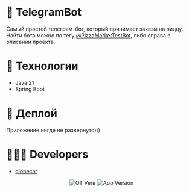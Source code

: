 # 💅 **TelegramBot**

Самый простой телеграм-бот, который принимает заказы на пиццу.
Найти бота можно по тегу [@PizzaMarketTestBot](@PizzaMarketTestBot), либо справа в описании проекта. 

# 💾 **Технологии**
- Java 21
- Spring Boot

# 📡 **Деплой**

Приложение нигде не развернуто)))

# 🧑🏼‍💻 **Developers**

- [dionecar](https://github.com/ElectricEnchanter)

<p align="center">
   <img src="https://img.shields.io/badge/Java%20Version-21-brightgreen" alt="QT Verв">
   <img src="https://img.shields.io/badge/App%20Version-1.0-blue" alt="App Version">
</p>